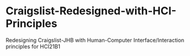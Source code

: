 # Craigslist-Redesigned-with-HCI-Principles
Redesigning Craigslist-JHB with Human-Computer Interface/Interaction principles for HCI21B1

